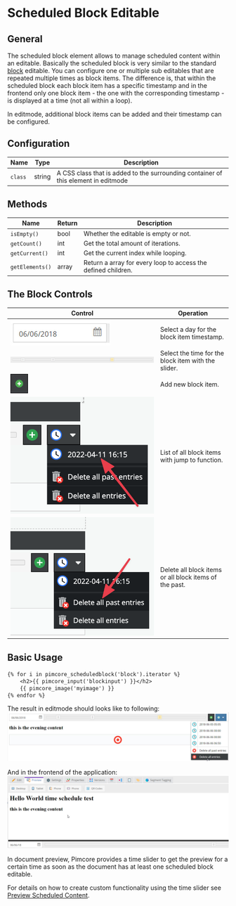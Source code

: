 # Scheduled Block Editable

## General

The scheduled block element allows to manage scheduled content within an editable. 
Basically the scheduled block is very similar to the standard [block](./06_Block.md) editable.
You can configure one or multiple sub editables that are repeated multiple times as block items. 
The difference is, that within the scheduled block each block item has a specific timestamp and in 
the frontend only one block item - the one with the corresponding timestamp - is displayed at a time 
(not all within a loop).

In editmode, additional block items can be added and their timestamp can be configured. 

## Configuration

| Name        | Type      | Description                                                                                                                  |
|-------------|-----------|------------------------------------------------------------------------------------------------------------------------------|
| `class`     | string    | A CSS class that is added to the surrounding container of this element in editmode                                           |

## Methods

| Name            | Return    | Description                                                   |
|-----------------|-----------|---------------------------------------------------------------|
| `isEmpty()`     | bool      | Whether the editable is empty or not.                         |
| `getCount()`    | int       | Get the total amount of iterations.                           |
| `getCurrent()`  | int       | Get the current index while looping.                          |
| `getElements()` | array     | Return a array for every loop to access the defined children. |

## The Block Controls

| Control                                                           | Operation                                |
|-------------------------------------------------------------------|------------------------------------------|
| ![Date Picker](../../img/scheduled_block_date.jpg)                | Select a day for the block item timestamp.|
| ![Slider](../../img/scheduled_block_slider.jpg)                   | Select the time for the block item with the slider.|
| ![+](../../img/scheduled_block_plus.jpg)                          | Add new block item.                  |
| ![Block item menu](../../img/scheduled_block_item_menu.png)       | List of all block items with jump to function.                  |
| ![Delete entries](../../img/scheduled_block_item_menu_delete.png) | Delete all block items or all block items of the past.                  |


## Basic Usage

```twig
{% for i in pimcore_scheduledblock('block').iterator %}
    <h2>{{ pimcore_input('blockinput') }}</h2>
    {{ pimcore_image('myimage') }}
{% endfor %}
```

The result in editmode should looks like to following: 
![Scheduled Block in editmode](../../img/scheduledblock_editmode.jpg)

And in the frontend of the application:
![Scheduled Block in the frontend](../../img/scheduledblock_preview.jpg)


In document preview, Pimcore provides a time slider to get the preview for a certain time as soon as 
the document has at least one scheduled block editable. 

For details on how to create custom functionality using the time slider see 
[Preview Scheduled Content](../../19_Development_Tools_and_Details/39_Preview_Scheduled_Content.md).
